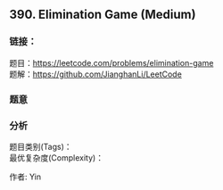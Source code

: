 ## 390. Elimination Game (Medium)

### **链接**：
题目：https://leetcode.com/problems/elimination-game  
题解：https://github.com/JianghanLi/LeetCode

### **题意**



### **分析**  
题目类别(Tags)：  
最优复杂度(Complexity)：  



作者: Yin
